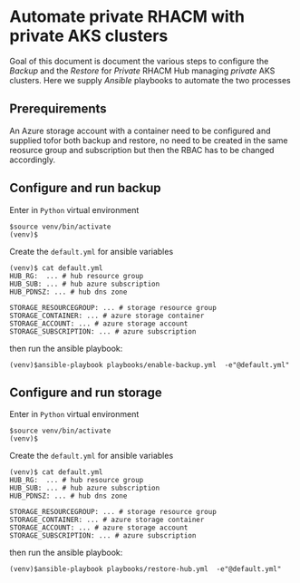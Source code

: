 # Automate private RHACM with private AKS clusters

Goal of this document is document the various steps to configure the _Backup_ and the _Restore_  for *Private* RHACM Hub managing *private* AKS clusters. Here we supply _Ansible_ playbooks to automate the two processes

## Prerequirements

An Azure storage account with a container need to be configured and supplied tofor both backup and restore, no need to be created in the same reosurce group and subscription but then the RBAC has to be changed accordingly.

## Configure and run backup

Enter in `Python` virtual environment

```shell
$source venv/bin/activate
(venv)$
```

Create the `default.yml` for ansible variables

```shell
(venv)$ cat default.yml
HUB_RG:  ... # hub resource group
HUB_SUB: ... # hub azure subscription
HUB_PDNSZ: ... # hub dns zone

STORAGE_RESOURCEGROUP: ... # storage resource group
STORAGE_CONTAINER: ... # azure storage container
STORAGE_ACCOUNT: ... # azure storage account
STORAGE_SUBSCRIPTION: ... # azure subscription
```

then run the ansible playbook:

```shell
(venv)$ansible-playbook playbooks/enable-backup.yml  -e"@default.yml"
```


## Configure and run storage


Enter in `Python` virtual environment

```shell
$source venv/bin/activate
(venv)$
```

Create the `default.yml` for ansible variables

```shell
(venv)$ cat default.yml
HUB_RG:  ... # hub resource group
HUB_SUB: ... # hub azure subscription
HUB_PDNSZ: ... # hub dns zone

STORAGE_RESOURCEGROUP: ... # storage resource group
STORAGE_CONTAINER: ... # azure storage container
STORAGE_ACCOUNT: ... # azure storage account
STORAGE_SUBSCRIPTION: ... # azure subscription
```

then run the ansible playbook:

```shell
(venv)$ansible-playbook playbooks/restore-hub.yml  -e"@default.yml"
```
